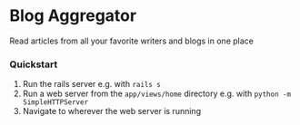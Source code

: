# Blog Aggregator
Read articles from all your favorite writers and blogs in one place

### Quickstart
1. Run the rails server e.g. with `rails s`
2. Run a web server from the `app/views/home` directory e.g. with `python -m SimpleHTTPServer`
3. Navigate to wherever the web server is running
